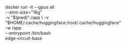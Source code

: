 docker run -it --gpus all \
  --shm-size="16g" \
  -v "$(pwd)":/app \
  -v "$HOME/.cache/huggingface:/root/.cache/huggingface" \
  -w /app \
  --entrypoint /bin/bash \
  edge-circuit-base